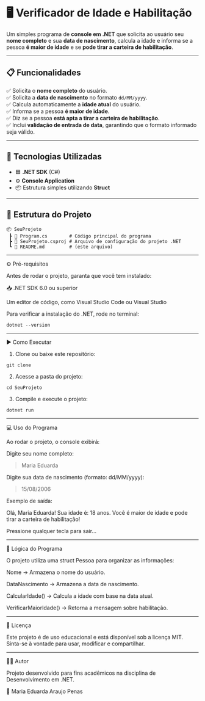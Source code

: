 # 🖥️ Verificador de Idade e Habilitação

Um simples programa de **console em .NET** que solicita ao usuário seu **nome completo** e sua **data de nascimento**, calcula a idade e informa se a pessoa **é maior de idade** e se **pode tirar a carteira de habilitação**.

---

## 📋 Funcionalidades

✅ Solicita o **nome completo** do usuário.  
✅ Solicita a **data de nascimento** no formato `dd/MM/yyyy`.  
✅ Calcula automaticamente a **idade atual** do usuário.  
✅ Informa se a pessoa **é maior de idade**.  
✅ Diz se a pessoa **está apta a tirar a carteira de habilitação**.  
✅ Inclui **validação de entrada de data**, garantindo que o formato informado seja válido.  

---

## 🚀 Tecnologias Utilizadas

- 🟦 **.NET SDK** (C#)
- ⚙️ **Console Application**
- 📦 Estrutura simples utilizando **Struct**

---

## 📂 Estrutura do Projeto

```plaintext
📦 SeuProjeto
 ┣ 📜 Program.cs        # Código principal do programa
 ┣ 📜 SeuProjeto.csproj # Arquivo de configuração do projeto .NET
 ┗ 📜 README.md         # (este arquivo)
```

---

⚙️ Pré-requisitos

Antes de rodar o projeto, garanta que você tem instalado:

📥 .NET SDK 6.0 ou superior

Um editor de código, como Visual Studio Code ou Visual Studio


Para verificar a instalação do .NET, rode no terminal:

`dotnet --version`


---

▶️ Como Executar

1. Clone ou baixe este repositório:

`git clone`


2. Acesse a pasta do projeto:

`cd SeuProjeto`

3. Compile e execute o projeto:

`dotnet run`


---

💻 Uso do Programa

Ao rodar o projeto, o console exibirá:

Digite seu nome completo:
> Maria Eduarda

Digite sua data de nascimento (formato: dd/MM/yyyy):
> 15/08/2006

Exemplo de saída:

Olá, Maria Eduarda!
Sua idade é: 18 anos.
Você é maior de idade e pode tirar a carteira de habilitação!

Pressione qualquer tecla para sair...


---

🧩 Lógica do Programa

O projeto utiliza uma struct Pessoa para organizar as informações:

Nome → Armazena o nome do usuário.

DataNascimento → Armazena a data de nascimento.

CalcularIdade() → Calcula a idade com base na data atual.

VerificarMaiorIdade() → Retorna a mensagem sobre habilitação.

---

📄 Licença

Este projeto é de uso educacional e está disponível sob a licença MIT.
Sinta-se à vontade para usar, modificar e compartilhar.


---

👨‍💻 Autor

Projeto desenvolvido para fins acadêmicos na disciplina de Desenvolvimento em .NET.

👤 Maria Eduarda Araujo Penas















